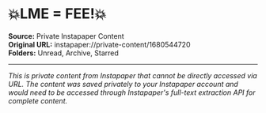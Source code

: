 # 💥LME = FEE!💥

**Source:** Private Instapaper Content  
**Original URL:** instapaper://private-content/1680544720  
**Folders:** Unread, Archive, Starred  

---

*This is private content from Instapaper that cannot be directly accessed via URL. The content was saved privately to your Instapaper account and would need to be accessed through Instapaper's full-text extraction API for complete content.*